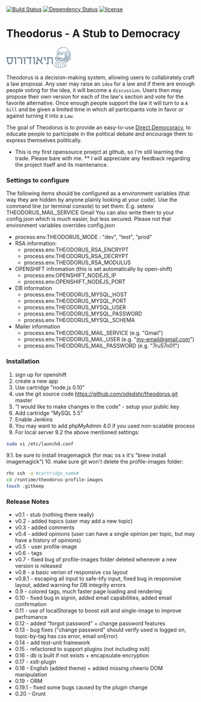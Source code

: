 [![Build Status](https://travis-ci.org/odedshr/theodorus.svg?branch=master)](https://travis-ci.org/odedshr/theodorus) [![Dependency Status](https://david-dm.org/odedshr/theodorus.svg?theme=shields.io)](https://david-dm.org/odedshr/theodorus) [![license](http://img.shields.io/badge/license-GNU-brightgreen.svg)](https://github.com/odedshr/theodorus/blob/master/LICENSE)

# Theodorus - A Stub to Democracy

![Theodorus](https://raw.githubusercontent.com/odedshr/theodorus/master/www/themes/default/img/theodorus_logo_small.png "Theodorus")

Theodorus is a decision-making system, allowing users to collabirately craft a law proposal.
Any user may raise an `idea` for a law and if there are enough people voting for the idea,
it will become a `discussion`. Users then may propose their own version for each of the law's section and vote for
the favorite alternative. Once enough people support the law it will turn to a `A bill` and be given a limited
time in which all participants vote in favor or against turning it into a `Law`.

The goal of Theodorus is to provide an easy-to-use [Direct Democoracy](http://en.wikipedia.org/wiki/Direct_democracy),
to educate people to participate in the political debate and encourage them to express themselves politically.

* This is my first opensource proejct at github, so I'm still learning the trade. Please bare with me.
** I will appreciate any feedback regarding the project itself and its maintenance.

### Settings to configure
The following items should be configured as a environment variables (that way they are hidden by anyone plainly looking
at your code). Use the command line (or terminal console) to set them:
E.g. setenv THEODORUS_MAIL_SERVICE Gmail
You can also write them to your config.json which is much easier, but less secured. Please not that environment variables
 overrides config.json

* process.env.THEODORUS_MODE : "dev", "test", "prod"
* RSA information:
  - process.env.THEODORUS_RSA_ENCRYPT
  - process.env.THEODORUS_RSA_DECRYPT
  - process.env.THEODORUS_RSA_MODULUS
* OPENSHIFT infromation (this is set automatically by open-shift)
  - process.env.OPENSHIFT_NODEJS_IP
  - process.env.OPENSHIFT_NODEJS_PORT
* DB information
  - process.env.THEODORUS_MYSQL_HOST
  - process.env.THEODORUS_MYSQL_PORT
  - process.env.THEODORUS_MYSQL_USER
  - process.env.THEODORUS_MYSQL_PASSWORD
  - process.env.THEODORUS_MYSQL_SCHEMA
* Mailer information
  - process.env.THEODORUS_MAIL_SERVICE (e.g. "Gmail")
  - process.env.THEODORUS_MAIL_USER (e.g. "my-email@gmail.com")
  - process.env.THEODORUS_MAIL_PASSWORD (e.g. "7ru57n01")

###  Installation
  1. sign up for openshift
  2. create a new app
  3. Use cartridge "node.js 0.10"
  4. use the git source code https://github.com/odedshr/theodorus.git master
  5. "I would like to make changes in the code" - setup your public key
  6. Add cartridge "MySQL 5.5"
  7. Enable Jenkins
  8. You may want to add phpMyAdmin 4.0 if you used non-scalable process
  9. For local server
  9.2 the above mentioned settings:
  ```bash
  sudo vi /etc/launchd.conf
  ```
  9.1. be sure to install Imagemagick (for mac os x it's "brew install imagemagick")
  10. make sure git won't delete the profile-images folder:
  ```bash
rhc ssh -a #cartridge_name#
cd /runtime/theodorus-profile-images
 touch .gitkeep
  ```

###  Release Notes
- v0.1 - stub (nothing there really)
- v0.2 - added topics (user may add a new topic)
- v0.3 - added comments
- v0.4 - added opinions (user can have a single opinion per topic, but may have a history of opinions)
- v0.5 - user profile-image
- v0.6 - tags
- v0.7 - fixed bug of profile-images folder deleted whenever a new version is released
- v0.8 - a basic verion of responsive css layout
- v0.8.1 - escaping all input to safe-tify input, fixed bug in responsive layout, added warning for DB integrity errors
- 0.9 - colored tags, much faster page loading and rendering
- 0.10 - fixed bug in signin, added email capabilities, added email confirmation
- 0.11 - use of localStorage to boost xslt and single-image to improve perfromance
- 0.12 - added "forgot password" + change password features
- 0.13 - bug fixes ("change password" should verify used is logged on, topic-by-tag has css error, email onError)
- 0.14 - add test-unit framework
- 0.15 - refactored to support plugins (not including xslt)
- 0.16 - db is built if not exists + encapsulate encryption
- 0.17 - xslt-plugin
- 0.18 - English (added theme) + added missing cheerio DOM manipulation
- 0.19 - ORM
- 0.19.1 - fixed some bugs caused by the plugin change
- 0.20 - Grunt
